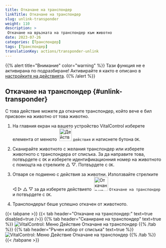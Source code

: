 ```yaml
---
title: Откачане на транспондер
linkTitle: Откачане на транспондер
slug: unlink-transponder
weight: 110
description: >
 Откачане на връзката на транспондер към животно
date: 2023-07-26
categories: [Транспондер]
tags: [Транспондер]
translationKey: actions/transponder-unlink
---
```

{{% alert title="Внимание" color="warning" %}}
Тази функция не е активирана по подразбиране! Активирайте я както е описано в [настройките на действията](../setting/).
{{% /alert %}}

## Откачане на транспондер {#unlink-transponder}

С това действие можете да откачите транспондер, който вече е бил присвоен на животно от това животно.

1. На главния екран на вашето устройство VitalControl изберете елемента от менюто &nbsp;<img src="/icons/actions.svg" width="40" align="bottom" alt="Действия" /> `действия` и натиснете бутона `OK`.

2. Сканирайте животното с желания транспондер или изберете животното с транспондера от списъка. За да направите това, потвърдете с `OK` и изберете идентификационния номер на животното с помощта на стрелките △ ▽. Потвърдете с `OK`.

3. Отваря се подменю с действия за животни. Използвайте стрелките ◁ ▷ △ ▽ за да изберете действието &nbsp;<img src="/icons/actions/unlink-transponder.svg" width="45" align="bottom" alt="Откачане на транспондер" /> `Откачане на транспондер` и потвърдете с `OK`.

4. Транспондерът беше успешно откачен от животното.

{{< tabpane >}}
{{< tab header="Откачане на транспондер:" text=true disabled=true />}}
{{% tab header="Сканиране на транспондер" text=true %}}
![VitalControl: Меню Действие Откачане на транспондер](../images/unlinktransponder-scan.png "Откачане на транспондер")
{{% /tab %}}
{{% tab header="Ръчен избор от списъка" text=true %}}
![VitalControl: Меню Действие Откачане на транспондер](../images/unlinktransponder.png "Откачане на транспондер")
{{% /tab %}}
{{< /tabpane >}}

